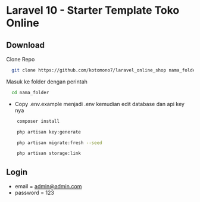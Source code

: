 # Laravel 10 - Starter Template Toko Online

<!-- ## Preview -->

<!-- ![preview img](/preview.png) -->

## Download

Clone Repo

```bash
  git clone https://github.com/kotomono7/laravel_online_shop nama_folder
```

Masuk ke folder dengan perintah

```bash
  cd nama_folder
```

- Copy .env.example menjadi .env kemudian edit database dan api key nya

```bash
    composer install
```

```bash
    php artisan key:generate
```

```bash
    php artisan migrate:fresh --seed
```

```bash
    php artisan storage:link
```

## Login

- email = <admin@admin.com>
- password = 123

